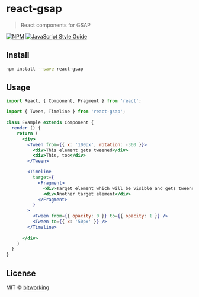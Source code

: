 # react-gsap

> React components for GSAP

[![NPM](https://img.shields.io/npm/v/react-gsap.svg)](https://www.npmjs.com/package/react-gsap) [![JavaScript Style Guide](https://img.shields.io/badge/code_style-standard-brightgreen.svg)](https://standardjs.com)

## Install

```bash
npm install --save react-gsap
```

## Usage

```jsx
import React, { Component, Fragment } from 'react';

import { Tween, Timeline } from 'react-gsap';

class Example extends Component {
  render () {
    return (
      <div>
        <Tween from={{ x: '100px', rotation: -360 }}>
          <div>This element gets tweened</div>
          <div>This, too</div>
        </Tween>

        <Timeline
          target={
            <Fragment>
              <div>Target element which will be visible and gets tweened</div>
              <div>Another target element</div>
            </Fragment>
          }
        >
          <Tween from={{ opacity: 0 }} to={{ opacity: 1 }} />
          <Tween to={{ x: '50px' }} />
        </Timeline>
      
      </div>
    )
  }
}
```

## License

MIT © [bitworking](https://github.com/bitworking)
